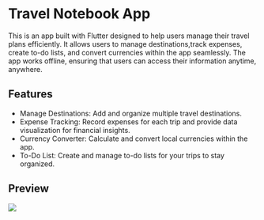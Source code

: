 # Travel Notebook App

This is an app built with Flutter designed to help users manage their travel plans efficiently. It allows users to manage destinations,track expenses, create to-do lists, and convert currencies within the app seamlessly. The app works offline, ensuring that users can access their information anytime, anywhere.

## Features

- Manage Destinations: Add and organize multiple travel destinations.
- Expense Tracking: Record expenses for each trip and provide data visualization for financial insights.
- Currency Converter: Calculate and convert local currencies within the app.
- To-Do List: Create and manage to-do lists for your trips to stay organized.

## Preview

![](/preview/screenshots.png)
